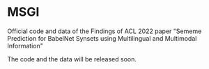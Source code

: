 # MSGI
Official code and data of the Findings of ACL 2022 paper "Sememe Prediction for BabelNet Synsets using Multilingual and Multimodal Information"

The code and the data will be released soon.
